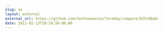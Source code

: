 ```yaml
---
slug: ax
layout: external
external_url: https://github.com/technoweenie/faraday/compare/825c86d4c4...d9a1be15e9
date: 2011-02-13T20:29:58-06:00
---
```


